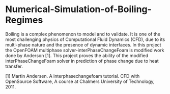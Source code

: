 # Numerical-Simulation-of-Boiling-Regimes
Boiling is a complex phenomenon to model and to validate. It is one of the most challenging
physics of Computational Fluid Dynamics (CFD), due to its multi-phase nature and the presence
of dynamic interfaces. In this project the OpenFOAM multiphase solver-interPhaseChangeFoam
is modified work done by Anderson [1]. This project proves the ability of the modified interPhaseChangeFoam solver
in prediction of phase change due to heat transfer.



[1] Martin Andersen. A interphasechangefoam tutorial. CFD with OpenSource Software,
A course at Chalmers University of Technology, 2011.
